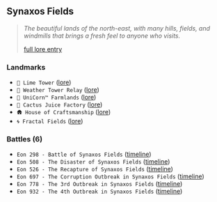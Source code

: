 ## Synaxos Fields
> *The beautiful lands of the north-east, with many hills, fields, and windmills that brings a fresh feel to anyone who visits.*  
>  
> [full lore entry](<https://zeithalt.github.io//r/synaxos_fields.html>)

### Landmarks
- `🗼 Lime Tower` ([lore](<https://zeithalt.github.io//r/lime_tower.html>))
- `🎏 Weather Tower Relay` ([lore](<https://zeithalt.github.io//r/weather_tower_relay.html>))
- `🦄 UniCorn™️ Farmlands` ([lore](<https://zeithalt.github.io//r/unicorn_farmlands.html>))
- `🌵 Cactus Juice Factory` ([lore](<https://zeithalt.github.io//r/cactus_juice_factory.html>))
- `🛖 House of Craftsmanship` ([lore](<https://zeithalt.github.io//r/house_of_craftsmanship.html>))
- `🌀 Fractal Fields` ([lore](<https://zeithalt.github.io//r/fractal_fields.html>))
### Battles (6)
- `Eon 298 - Battle of Synaxos Fields` ([timeline](<https://zeithalt.github.io//t/#eon0298>))
- `Eon 508 - The Disaster of Synaxos Fields` ([timeline](<https://zeithalt.github.io//t/#eon0508>))
- `Eon 526 - The Recapture of Synaxos Fields` ([timeline](<https://zeithalt.github.io//t/#eon0526>))
- `Eon 697 - The Corruption Outbreak in Synaxos Fields` ([timeline](<https://zeithalt.github.io//t/#eon0697>))
- `Eon 778 - The 3rd Outbreak in Synaxos Fields` ([timeline](<https://zeithalt.github.io//t/#eon0778>))
- `Eon 932 - The 4th Outbreak in Synaxos Fields` ([timeline](<https://zeithalt.github.io//t/#eon0932>))
